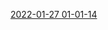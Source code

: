 [2022-01-27 01-01-14](https://user-images.githubusercontent.com/88669777/151234127-26ee3c63-dc3a-4900-84b3-9db6d25e83a5.gif)
